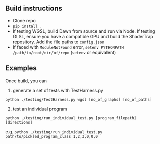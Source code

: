 ## Build instructions

- Clone repo
- `pip install .`
- If testing WGSL, build Dawn from source and run via Node. If testing GLSL, ensure you have a compatible GPU and build the ShaderTrap repository. Add the file paths to `config.json`
- If faced with `ModuleNotFound` error, `setenv PYTHONPATH /path/to/root/dir/of/repo` (`setenv` or equivalent)

## Examples

Once build, you can 

1. generate a set of tests with TestHarness.py

`python ./testing/TestHarness.py wgsl [no_of_graphs] [no_of_paths]`

2. test an individual program

`python ./testing/run_individual_test.py [program_filepath] [directions]`

e.g.
`python ./testing/run_individual_test.py path/to/pickled_program_class 1,2,3,0,0,0`
